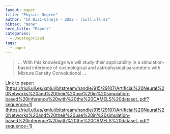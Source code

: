 ```yaml
---
layout: paper
title: "Physics Degree"
author: "CA Dıaz-Caneja - 2022 - riull.ull.es"
bibtex: "None"
hero_title: "Papers"
categories:
  - Uncategorized
tags:
  - paper
---
```

>… With this knowledge we will study their applicability in a simulation-based inference of cosmological and astrophysical parameters with Mixture Density Convolutional …

Link to paper: [https://riull.ull.es/xmlui/bitstream/handle/915/29107/Artificial%20Neural%20Networks%20and%20their%20use%20in%20simulation-based%20inference%20with%20the%20CAMELS%20dataset..pdf?sequence=1](https://riull.ull.es/xmlui/bitstream/handle/915/29107/Artificial%20Neural%20Networks%20and%20their%20use%20in%20simulation-based%20inference%20with%20the%20CAMELS%20dataset..pdf?sequence=1)



